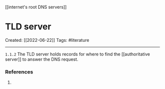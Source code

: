 [[internet's root DNS servers]]

# TLD server
Created:  [[2022-06-22]]
Tags: #literature  

---
`1.1.2`   The TLD server holds records for where to find the [[authoritative server]] to answer the DNS request. 


















### References
1. 